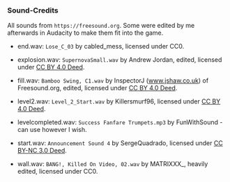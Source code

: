 ### Sound-Credits

All sounds from `https://freesound.org`. Some were edited by me afterwards in Audacity to make them fit into the game.

- end.wav: `Lose_C_03` by cabled_mess, licensed under CC0. 

- explosion.wav: `SupernovaSmall.wav` by Andrew Jordan, edited, licensed under [CC BY 4.0 Deed](https://creativecommons.org/licenses/by/4.0/).

- fill.wav: `Bamboo Swing, C1.wav` by InspectorJ (www.jshaw.co.uk) of Freesound.org, edited, licensed under [CC BY 4.0 Deed](https://creativecommons.org/licenses/by/4.0/).

- level2.wav: `Level_2_Start.wav` by Killersmurf96, licensed under [CC BY 4.0 Deed](https://creativecommons.org/licenses/by/4.0/).

- levelcompleted.wav: `Success Fanfare Trumpets.mp3` by FunWithSound - can use however I wish.

- start.wav: `Announcement Sound 4` by SergeQuadrado, licensed under [CC BY-NC 3.0 Deed](https://creativecommons.org/licenses/by-nc/3.0/).

- wall.wav: `BANG!, Killed On Video, 02.wav` by MATRIXXX_, heavily edited, licensed under CC0.
